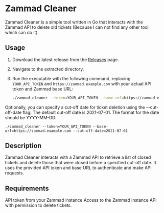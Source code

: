 # Zammad Cleaner

Zammad Cleaner is a simple tool written in Go that interacts with the Zammad API to delete old tickets (Because I can not find any other tool which can do it).

## Usage

1. Download the latest release from the [Releases](https://github.com/martin-korf/zammad_cleaner/releases) page.

2. Navigate to the extracted directory.

3. Run the executable with the following command, replacing `YOUR_API_TOKEN` and `https://zammad.example.com` with your actual API token and Zammad base URL:

   ```bash
   ./zammad_cleaner --token=YOUR_API_TOKEN --base-url=https://zammad.example.com

Optionally, you can specify a cut-off date for ticket deletion using the --cut-off-date flag. The default cut-off date is 2021-07-01. The format for the date should be YYYY-MM-DD.

    ./zammad_cleaner --token=YOUR_API_TOKEN --base-url=https://zammad.example.com --cut-off-date=2021-07-01

## Description

Zammad Cleaner interacts with a Zammad API to retrieve a list of closed tickets and delete those that were closed before a specified cut-off date. It uses the provided API token and base URL to authenticate and make API requests.


## Requirements

API token from your Zammad instance
Access to the Zammad instance API with permission to delete tickets.
